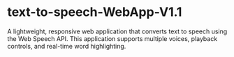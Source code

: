 # text-to-speech-WebApp-V1.1
 A lightweight, responsive web application that converts text to speech using the Web Speech API. This application supports multiple voices, playback controls, and real-time word highlighting.

